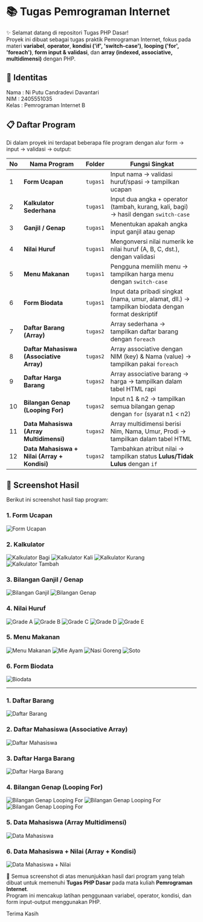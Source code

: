 # 📚 Tugas Pemrograman Internet

✨ Selamat datang di repositori Tugas PHP Dasar!  
Proyek ini dibuat sebagai tugas praktik Pemrograman Internet, fokus pada materi **variabel**, **operator**, **kondisi ('if', 'switch-case')**, **looping ('for', 'foreach')**, **form input & validasi**, dan **array (indexed, associative, multidimensi)** dengan PHP.

## 👤 Identitas
Nama   : Ni Putu Candradevi Davantari <br>
NIM    : 2405551035 <br>
Kelas  : Pemrograman Internet B <br>

## 📋 Daftar Program

Di dalam proyek ini terdapat beberapa file program dengan alur form → input → validasi → output:

| No | Nama Program | Folder | Fungsi Singkat |
|----|--------------|--------|----------------|
| 1  | **Form Ucapan** | `tugas1` | Input nama → validasi huruf/spasi → tampilkan ucapan |
| 2  | **Kalkulator Sederhana** | `tugas1` | Input dua angka + operator (tambah, kurang, kali, bagi) → hasil dengan `switch-case` |
| 3  | **Ganjil / Genap** | `tugas1` | Menentukan apakah angka input ganjil atau genap |
| 4  | **Nilai Huruf** | `tugas1` | Mengonversi nilai numerik ke nilai huruf (A, B, C, dst.), dengan validasi |
| 5  | **Menu Makanan** | `tugas1` | Pengguna memilih menu → tampilkan harga menu dengan `switch-case` |
| 6  | **Form Biodata** | `tugas1` | Input data pribadi singkat (nama, umur, alamat, dll.) → tampilkan biodata dengan format deskriptif |
| 7  | **Daftar Barang (Array)** | `tugas2` | Array sederhana → tampilkan daftar barang dengan `foreach` |
| 8  | **Daftar Mahasiswa (Associative Array)** | `tugas2` | Array associative dengan NIM (key) & Nama (value) → tampilkan pakai `foreach` |
| 9  | **Daftar Harga Barang** | `tugas2` | Array associative barang → harga → tampilkan dalam tabel HTML rapi |
| 10 | **Bilangan Genap (Looping For)** | `tugas2` | Input n1 & n2 → tampilkan semua bilangan genap dengan `for` (syarat n1 < n2) |
| 11 | **Data Mahasiswa (Array Multidimensi)** | `tugas2` | Array multidimensi berisi Nim, Nama, Umur, Prodi → tampilkan dalam tabel HTML |
| 12 | **Data Mahasiswa + Nilai (Array + Kondisi)** | `tugas2` | Tambahkan atribut nilai → tampilkan status **Lulus/Tidak Lulus** dengan `if` |

## 📸 Screenshot Hasil

Berikut ini screenshot hasil tiap program:
### 1. Form Ucapan  
![Form Ucapan](gambar/form-ucapan.png)

### 2. Kalkulator
![Kalkulator Bagi](gambar/kalkulator-bagi.png)
![Kalkulator Kali](gambar/kalkulator-kali.png)
![Kalkulator Kurang](gambar/kalkulator-kurang.png)
![Kalkulator Tambah](gambar/kalkulator-tambah.png)

### 3. Bilangan Ganjil / Genap
![Bilangan Ganjil](gambar/ganjil.png)
![Bilangan Genap](gambar/genap.png)

### 4. Nilai Huruf
![Grade A](gambar/gradeA.png)
![Grade B](gambar/gradeB.png)
![Grade C](gambar/gradeC.png)
![Grade D](gambar/gradeD.png)
![Grade E](gambar/gradeE.png)

### 5. Menu Makanan
![Menu Makanan](gambar/menu-makanan.png)
![Mie Ayam](gambar/mie-ayam.png)
![Nasi Goreng](gambar/nasi-goreng.png)
![Soto](gambar/soto.png)

### 6. Form Biodata
![Biodata](gambar/biodata.png)

---

### 1. Daftar Barang
![Daftar Barang](gambar/prognet-daftar-barang.png)

### 2. Daftar Mahasiswa (Associative Array)
![Daftar Mahasiswa](gambar/prognet-daftar-mahasiswa.png)

### 3. Daftar Harga Barang
![Daftar Harga Barang](gambar/prognet-daftar-harga-barang.png)

### 4. Bilangan Genap (Looping For)
![Bilangan Genap Looping For](gambar/prognet-tampil-genap.png)
![Bilangan Genap Looping For](gambar/prognet-tampil-bilangan-genap.png)
![Bilangan Genap Looping For](gambar/prognet-validasi-genap.png)

### 5. Data Mahasiswa (Array Multidimensi)
![Data Mahasiswa](gambar/prognet-data-mahasiswa.png)

### 6. Data Mahasiswa + Nilai (Array + Kondisi)
![Data Mahasiswa + Nilai](gambar/prognet-data-mahasiswa-lulus.png)

📌 Semua screenshot di atas menunjukkan hasil dari program yang telah dibuat untuk memenuhi **Tugas PHP Dasar** pada mata kuliah **Pemrograman Internet**.  
Program ini mencakup latihan penggunaan variabel, operator, kondisi, dan form input-output menggunakan PHP.

Terima Kasih


